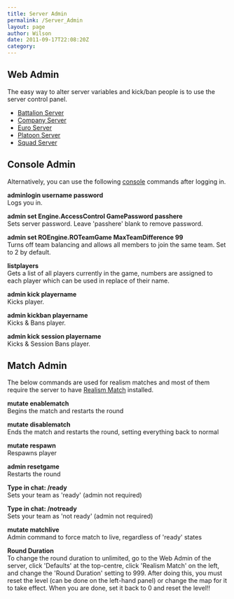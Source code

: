 ```yaml
---
title: Server Admin
permalink: /Server_Admin
layout: page
author: Wilson
date: 2011-09-17T22:08:20Z
category: 
---
```

## Web Admin

The easy way to alter server variables and kick/ban people is to use the
server control panel.

  - [Battalion Server](http://bn.29th.org:8075/ServerAdmin/)
  - [Company Server](http://co.29th.org:8075/ServerAdmin/)
  - [Euro Server](http://eu.29th.org:8075/ServerAdmin/)
  - [Platoon Server](http://plt.29th.org:8075/ServerAdmin/)
  - [Squad Server](http://sqd.29th.org:8075/ServerAdmin/)

## Console Admin

Alternatively, you can use the following [console](console "wikilink")
commands after logging in.

**adminlogin username password**  
Logs you in.

**admin set Engine.AccessControl GamePassword passhere**  
Sets server password. Leave 'passhere' blank to remove password.

**admin set ROEngine.ROTeamGame MaxTeamDifference 99**  
Turns off team balancing and allows all members to join the same team.
Set to 2 by default.

**listplayers**  
Gets a list of all players currently in the game, numbers are assigned
to each player which can be used in replace of their name.

**admin kick playername**  
Kicks player.

**admin kickban playername**  
Kicks & Bans player.

**admin kick session playername**  
Kicks & Session Bans player.

## Match Admin

The below commands are used for realism matches and most of them require
the server to have [Realism
Match](http://forums.darkesthourgame.com/viewtopic.php?f=72&t=4427)
installed.

**mutate enablematch**  
Begins the match and restarts the round

**mutate disablematch**  
Ends the match and restarts the round, setting everything back to normal

**mutate respawn**  
Respawns player

**admin resetgame**  
Restarts the round

**Type in chat: /ready**  
Sets your team as 'ready' (admin not required)

**Type in chat: /notready**  
Sets your team as 'not ready' (admin not required)

**mutate matchlive**  
Admin command to force match to live, regardless of 'ready' states

**Round Duration**  
To change the round duration to unlimited, go to the Web Admin of the
server, click 'Defaults' at the top-centre, click 'Realism Match' on the
left, and change the 'Round Duration' setting to 999. After doing this,
you must reset the level (can be done on the left-hand panel) or change
the map for it to take effect. When you are done, set it back to 0 and
reset the level\!\!

